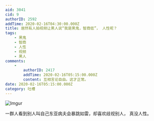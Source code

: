 ```yaml
---
aid: 3041
cid: 9
authorID: 2592
addTime: 2020-02-16T04:30:00.000Z
title: 居然有人拍视频让黑人说“我是黑鬼，智商低”， 人性呢？
tags:
    - 黑鬼
    - 智商
    - 人性
    - 视频
    - 黑人
comments:
    -
        authorID: 2417
        addTime: 2020-02-16T05:15:00.000Z
        content: 互相言论自由。这才正常。
date: 2020-02-16T05:15:00.000Z
category: 吐槽
---
```


![Imgur](https://i.imgur.com/PTWXMIc.jpg)

一群人看到别人叫自己东亚病夫会暴跳如雷，却喜欢歧视别人， 真没人性。
